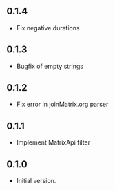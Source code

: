 ## 0.1.4

- Fix negative durations

## 0.1.3

- Bugfix of empty strings

## 0.1.2

- Fix error in joinMatrix.org parser

## 0.1.1

- Implement MatrixApi filter

## 0.1.0

- Initial version.
